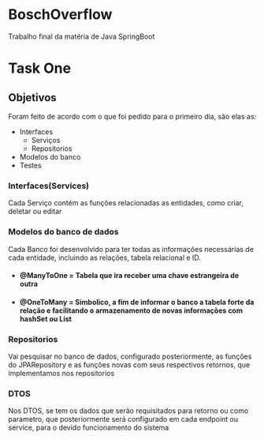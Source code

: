 # BoschOverflow
Trabalho final da matéria de Java SpringBoot

# Task One

## Objetivos
Foram feito de acordo com o que foi pedido para o primeiro dia, são elas as:

 * Interfaces
    * Serviços
    * Repositorios
 * Modelos do banco
 * Testes

### Interfaces(Services)
Cada Serviço contém as funções relacionadas as entidades, como criar, deletar ou editar

### Modelos do banco de dados
Cada Banco foi desenvolvido para ter todas as informações necessárias de cada entidade, incluindo as relações, tabela relacional e ID.

 * #### @ManyToOne = Tabela que ira receber uma chave estrangeira de outra
 * #### @OneToMany = Simbolico, a fim de informar o banco a tabela forte da relação e facilitando o armazenamento de novas informações com hashSet ou List

### Repositorios
Vai pesquisar no banco de dados, configurado posteriormente, as funções do JPARepository e as funções novas com seus respectivos retornos, que implementamos nos repositorios

### DTOS
Nos DTOS, se tem os dados que serão requisitados para retorno ou como parametro, que posteriormente será configurado em cada endpoint ou service, para o devido funcionamento do sistema






